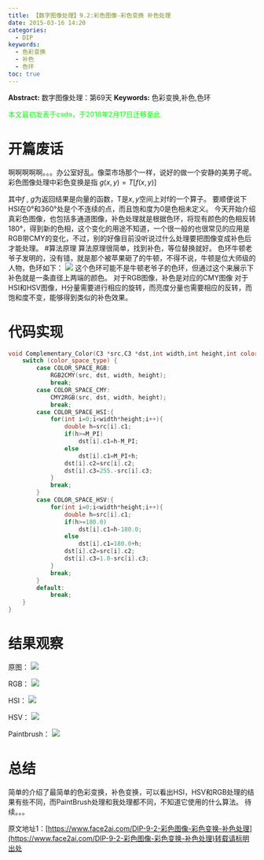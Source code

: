```yaml
---
title: 【数字图像处理】9.2:彩色图像-彩色变换 补色处理
date: 2015-03-16 14:20
categories:
  - DIP
keywords:
  - 色彩变换
  - 补色
  - 色环
toc: true
---
```

**Abstract:** 数字图像处理：第69天
**Keywords:** 色彩变换,补色,色环
<!--more-->
<font color="00FF00">本文最初发表于csdn，于2018年2月17日迁移至此</font>
# 开篇废话
啊啊啊啊啊。。。办公室好乱。像菜市场那个一样，说好的做一个安静的美男子呢。
彩色图像处理中彩色变换是指
$g(x,y)=T[f(x,y)]$

其中$f$ , $g$为返回结果是向量的函数，T是$x,y$空间上对f的一个算子。
要顺便说下HSI在0°和360°处是个不连续的点，而且饱和度为0是色相未定义。
今天开始介绍真彩色图像，也包括多通道图像，补色处理就是根据色环，将现有颜色的色相反转180°，得到新的色相，这个变化的用途不知道，一个很一般的也很常见的应用是RGB带CMY的变化，不过，别的好像目前没听说过什么处理要把图像变成补色后才能处理。
#算法原理
算法原理很简单，找到补色，等位替换就好。
色环牛顿老爷子发明的，没有错，就是那个被苹果砸了的牛顿，不得不说，牛顿是位大师级的人物，色环如下：
![](https://tony4ai-1251394096.cos.ap-hongkong.myqcloud.com/blog_images/DIP-9-2-彩色图像-彩色变换-补色处理/20150316141306249)
这个色环可能不是牛顿老爷子的色环，但通过这个来展示下补色就是一条直径上两端的颜色。
对于RGB图像，补色是对应的CMY图像
对于HSI和HSV图像，H分量需要进行相应的旋转，而亮度分量也需要相应的反转，而饱和度不变，能够得到类似的补色效果。
# 代码实现
```c++
void Complementary_Color(C3 *src,C3 *dst,int width,int height,int color_space_type){
    switch (color_space_type) {
        case COLOR_SPACE_RGB:
            RGB2CMY(src, dst, width, height);
            break;
        case COLOR_SPACE_CMY:
            CMY2RGB(src, dst, width, height);
            break;
        case COLOR_SPACE_HSI:{
            for(int i=0;i<width*height;i++){
                double h=src[i].c1;
                if(h>=M_PI)
                    dst[i].c1=h-M_PI;
                else
                    dst[i].c1=M_PI+h;
                dst[i].c2=src[i].c2;
                dst[i].c3=255.-src[i].c3;
            }
            break;
        }
        case COLOR_SPACE_HSV:{
            for(int i=0;i<width*height;i++){
                double h=src[i].c1;
                if(h>=180.0)
                    dst[i].c1=h-180.0;
                else
                    dst[i].c1=180.0+h;
                dst[i].c2=src[i].c2;
                dst[i].c3=1.0-src[i].c3;
            }
            break;
        }
        default:
            break;
    }
}
```
# 结果观察
原图：
![](https://tony4ai-1251394096.cos.ap-hongkong.myqcloud.com/blog_images/DIP-9-2-彩色图像-彩色变换-补色处理/20150316141655788.png)

RGB：
![](https://tony4ai-1251394096.cos.ap-hongkong.myqcloud.com/blog_images/DIP-9-2-彩色图像-彩色变换-补色处理/20150316141713478.jpeg)

HSI：
![](https://tony4ai-1251394096.cos.ap-hongkong.myqcloud.com/blog_images/DIP-9-2-彩色图像-彩色变换-补色处理/20150316141731293.jpeg)

HSV：
![](https://tony4ai-1251394096.cos.ap-hongkong.myqcloud.com/blog_images/DIP-9-2-彩色图像-彩色变换-补色处理/20150316141750513.jpeg)

Paintbrush：
![](https://tony4ai-1251394096.cos.ap-hongkong.myqcloud.com/blog_images/DIP-9-2-彩色图像-彩色变换-补色处理/20150316141818795.jpeg)
# 总结
简单的介绍了最简单的色彩变换，补色变换，可以看出HSI，HSV和RGB处理的结果有些不同，而PaintBrush处理和我处理都不同，不知道它使用的什么算法。
待续。。。





原文地址1：[https://www.face2ai.com/DIP-9-2-彩色图像-彩色变换-补色处理](https://www.face2ai.com/DIP-9-2-彩色图像-彩色变换-补色处理)转载请标明出处
